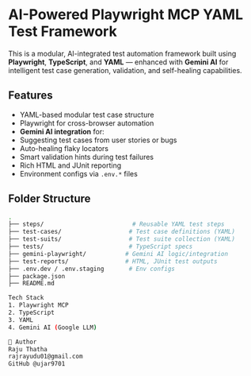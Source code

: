 # AI-Powered Playwright MCP YAML Test Framework

This is a modular, AI-integrated test automation framework built using **Playwright**, **TypeScript**, and **YAML** — enhanced with **Gemini AI** for intelligent test case generation, validation, and self-healing capabilities.

## Features

-  YAML-based modular test case structure
-  Playwright for cross-browser automation
-  **Gemini AI integration** for:
  - Suggesting test cases from user stories or bugs
  - Auto-healing flaky locators
  - Smart validation hints during test failures
-  Rich HTML and JUnit reporting
-  Environment configs via `.env.*` files

## Folder Structure

```bash
.
├── steps/                         # Reusable YAML test steps
├── test-cases/                   # Test case definitions (YAML)
├── test-suits/                   # Test suite collection (YAML)
├── tests/                        # TypeScript specs
├── gemini-playwright/           # Gemini AI logic/integration
├── test-reports/                # HTML, JUnit test outputs
├── .env.dev / .env.staging       # Env configs
├── package.json
├── README.md

Tech Stack
1. Playwright MCP
2. TypeScript
3. YAML
4. Gemini AI (Google LLM)

🙌 Author
Raju Thatha
rajrayudu01@gmail.com
GitHub @ujar9701
